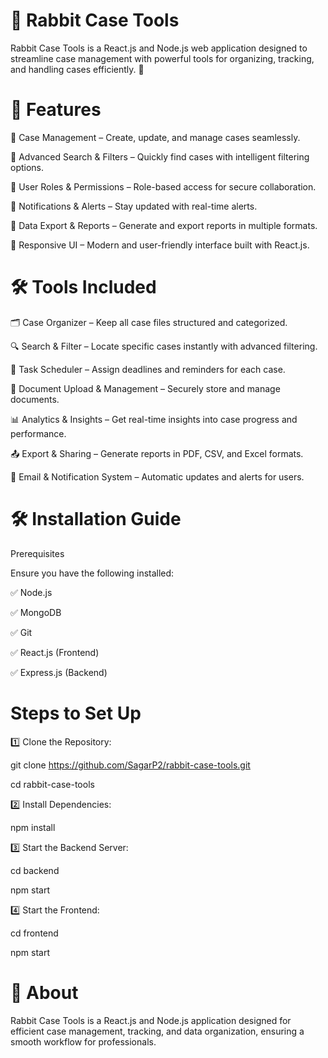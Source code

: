 # 🐰 Rabbit Case Tools
Rabbit Case Tools is a React.js and Node.js web application designed to streamline case management with powerful tools for organizing, tracking, and handling cases efficiently. 🚀


# 🚀 Features

🔹 Case Management – Create, update, and manage cases seamlessly.

🔹 Advanced Search & Filters – Quickly find cases with intelligent filtering options.

🔹 User Roles & Permissions – Role-based access for secure collaboration.

🔹 Notifications & Alerts – Stay updated with real-time alerts.

🔹 Data Export & Reports – Generate and export reports in multiple formats.

🔹 Responsive UI – Modern and user-friendly interface built with React.js.


# 🛠 Tools Included

🗂️ Case Organizer – Keep all case files structured and categorized.

🔍 Search & Filter – Locate specific cases instantly with advanced filtering.

📅 Task Scheduler – Assign deadlines and reminders for each case.

📑 Document Upload & Management – Securely store and manage documents.

📊 Analytics & Insights – Get real-time insights into case progress and performance.

📤 Export & Sharing – Generate reports in PDF, CSV, and Excel formats.

🔔 Email & Notification System – Automatic updates and alerts for users.


# 🛠 Installation Guide

Prerequisites

Ensure you have the following installed:

✅ Node.js

✅ MongoDB

✅ Git

✅ React.js (Frontend)

✅ Express.js (Backend)

# Steps to Set Up

1️⃣ Clone the Repository:

git clone https://github.com/SagarP2/rabbit-case-tools.git

cd rabbit-case-tools

2️⃣ Install Dependencies:

npm install

3️⃣ Start the Backend Server:

cd backend

npm start

4️⃣ Start the Frontend:

cd frontend

npm start

# 📌 About

Rabbit Case Tools is a React.js and Node.js application designed for efficient case management, tracking, and data organization, ensuring a smooth workflow for professionals.

